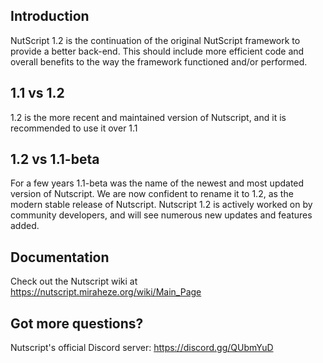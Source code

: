 
## Introduction
NutScript 1.2 is the continuation of the original NutScript framework to provide a better back-end. This should include more efficient code and overall benefits to the way the framework functioned and/or performed.

## 1.1 vs 1.2
1.2 is the more recent and maintained version of Nutscript, and it is recommended to use it over 1.1

## 1.2 vs 1.1-beta
For a few years 1.1-beta was the name of the newest and most updated version of Nutscript. We are now confident to rename it to 1.2, as the modern stable release of Nutscript.
Nutscript 1.2 is actively worked on by community developers, and will see numerous new updates and features added.

## Documentation
Check out the Nutscript wiki at https://nutscript.miraheze.org/wiki/Main_Page

## Got more questions?
Nutscript's official Discord server: https://discord.gg/QUbmYuD
